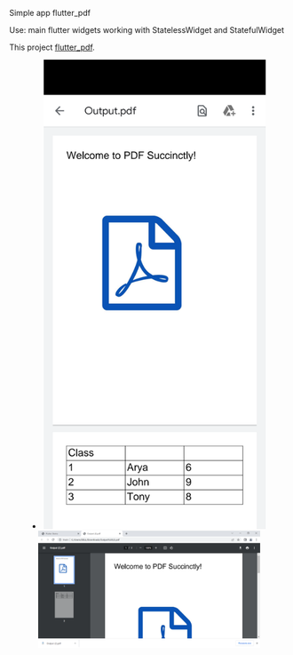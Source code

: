 Simple app flutter_pdf

Use:
main flutter widgets
working with StatelessWidget and StatefulWidget

This project  [flutter_pdf](https://github.com/Antonyakov/flutter_pdf).
   
<li align="center">
    <img src="https://github.com/Antonyakov/flutter_pdf/blob/master/Screenshot_1651778331.png" width="400" alt="accessibility text">  
    <img src="https://github.com/Antonyakov/flutter_pdf/blob/master/%D0%A1%D0%BD%D0%B8%D0%BC%D0%BE%D0%BA%20%D1%8D%D0%BA%D1%80%D0%B0%D0%BD%D0%B0%20(3).png" width="400" alt="accessibility text">
</li>

